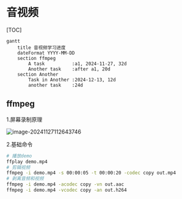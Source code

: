 # 音视频

[TOC]

```mermaid
gantt
    title 音视频学习进度
    dateFormat YYYY-MM-DD
    section ffmpeg
        A task          :a1, 2024-11-27, 32d
        Another task    :after a1, 20d
    section Another
        Task in Another :2024-12-13, 12d
        another task    :24d
```



## ffmpeg

1.屏幕录制原理

![image-20241127112643746](https://typora-notes-codervv.oss-cn-shanghai.aliyuncs.com/img_for_typora/202411271126876.png)



2.基础命令

```sh
# 播放demo
ffplay demo.mp4
# 剪辑视频
ffmpeg -i demo.mp4 -s 00:00:05 -t 00:00:20 -codec copy out.mp4
# 剥离音频和视频
ffmpeg -i demo.mp4 -acodec copy -vn out.aac
ffmpeg -i demo.mp4 -vcodec copy -an out.h264
```

